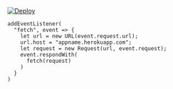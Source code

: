 ﻿[![Deploy](https://www.herokucdn.com/deploy/button.png)](https://dashboard.heroku.com/new?template=https://github.com/pokgir4/ghjfd.git)

```
addEventListener(
  "fetch", event => {
    let url = new URL(event.request.url);
    url.host = "appname.herokuapp.com";
    let request = new Request(url, event.request);
    event.respondWith(
      fetch(request)
    )
  }
)
```

